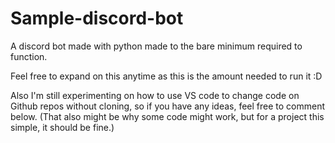 # Sample-discord-bot
A discord bot made with python made to the bare minimum required to function.

Feel free to expand on this anytime as this is the amount needed to run it :D

Also I'm still experimenting on how to use VS code to change code on Github repos without cloning, so if you have any ideas, feel free to comment below. (That also might be why some code might work, but for a project this simple, it should be fine.)